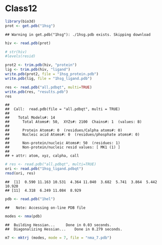 Class12
================

``` r
library(bio3d)
prot <- get.pdb("1hsg")
```

    ## Warning in get.pdb("1hsg"): ./1hsg.pdb exists. Skipping download

``` r
hiv <- read.pdb(prot)
```

``` r
# str(hiv)
#levels(resid)
```

``` r
prot2 <- trim.pdb(hiv, "protein")
lig <- trim.pdb(hiv, "ligand")
write.pdb(prot2, file = "1hsg_protein.pdb")
write.pdb(lig, file = "1hsg_ligand.pdb")
```

``` r
res <- read.pdb("all.pdbqt", multi=TRUE)
write.pdb(res, "results.pdb")
res
```

    ## 
    ##  Call:  read.pdb(file = "all.pdbqt", multi = TRUE)
    ## 
    ##    Total Models#: 14
    ##      Total Atoms#: 50,  XYZs#: 2100  Chains#: 1  (values: B)
    ## 
    ##      Protein Atoms#: 0  (residues/Calpha atoms#: 0)
    ##      Nucleic acid Atoms#: 0  (residues/phosphate atoms#: 0)
    ## 
    ##      Non-protein/nucleic Atoms#: 50  (residues: 1)
    ##      Non-protein/nucleic resid values: [ MK1 (1) ]
    ## 
    ## + attr: atom, xyz, calpha, call

``` r
# res <- read.pdb("all.pdbqt", multi=TRUE)
ori <- read.pdb("1hsg_ligand.pdbqt")
rmsd(ori, res)
```

    ##  [1]  0.590 11.163 10.531  4.364 11.040  3.682  5.741  3.864  5.442 10.920
    ## [11]  4.318  6.249 11.084  8.929

``` r
pdb <- read.pdb("1hel")
```

    ##   Note: Accessing on-line PDB file

``` r
modes <- nma(pdb)
```

    ##  Building Hessian...     Done in 0.03 seconds.
    ##  Diagonalizing Hessian...    Done in 0.279 seconds.

``` r
m7 <- mktrj (modes, mode = 7, file = "nma_7.pdb")
```
